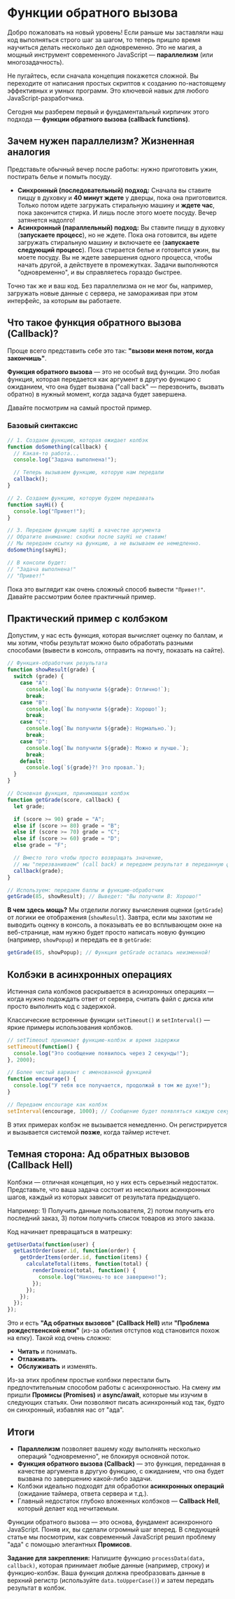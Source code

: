 # Функции обратного вызова

Добро пожаловать на новый уровень! Если раньше мы заставляли наш код выполняться строго шаг за шагом, то теперь пришло время научиться делать несколько дел одновременно. Это не магия, а мощный инструмент современного JavaScript — **параллелизм** (или многозадачность).

Не пугайтесь, если сначала концепция покажется сложной. Вы переходите от написания простых скриптов к созданию по-настоящему эффективных и умных программ. Это ключевой навык для любого JavaScript-разработчика.

Сегодня мы разберем первый и фундаментальный кирпичик этого подхода — **функции обратного вызова (callback functions)**.

## Зачем нужен параллелизм? Жизненная аналогия

Представьте обычный вечер после работы: нужно приготовить ужин, постирать белье и помыть посуду.

- **Синхронный (последовательный) подход:** Сначала вы ставите пиццу в духовку и **40 минут ждете** у дверцы, пока она приготовится. Только потом идете загружать стиральную машину и **ждете час**, пока закончится стирка. И лишь после этого моете посуду. Вечер затянется надолго!
- **Асинхронный (параллельный) подход:** Вы ставите пиццу в духовку (**запускаете процесс**), но не ждете. Пока она готовится, вы идете загружать стиральную машину и включаете ее (**запускаете следующий процесс**). Пока стирается белье и готовится ужин, вы моете посуду. Вы не ждете завершения одного процесса, чтобы начать другой, а действуете в промежутках. Задачи выполняются "одновременно", и вы справляетесь гораздо быстрее.

Точно так же и ваш код. Без параллелизма он не мог бы, например, загружать новые данные с сервера, не замораживая при этом интерфейс, за которым вы работаете.

## Что такое функция обратного вызова (Callback)?

Проще всего представить себе это так: **"вызови меня потом, когда закончишь"**.

**Функция обратного вызова** — это не особый вид функции. Это любая функция, которая передается как аргумент в другую функцию с ожиданием, что она будет вызвана ("call back" — перезвонить, вызвать обратно) в нужный момент, когда задача будет завершена.

Давайте посмотрим на самый простой пример.

### Базовый синтаксис

```javascript
// 1. Создаем функцию, которая ожидает колбэк
function doSomething(callback) {
  // Какая-то работа...
  console.log("Задача выполнена!");

  // Теперь вызываем функцию, которую нам передали
  callback();
}

// 2. Создаем функцию, которую будем передавать
function sayHi() {
  console.log("Привет!");
}

// 3. Передаем функцию sayHi в качестве аргумента
// Обратите внимание: скобки после sayHi не ставим!
// Мы передаем ссылку на функцию, а не вызываем ее немедленно.
doSomething(sayHi); 

// В консоли будет:
// "Задача выполнена!"
// "Привет!"
```

Пока это выглядит как очень сложный способ вывести `"Привет!"`. Давайте рассмотрим более практичный пример.

## Практический пример с колбэком

Допустим, у нас есть функция, которая вычисляет оценку по баллам, и мы хотим, чтобы результат можно было обработать разными способами (вывести в консоль, отправить на почту, показать на сайте).

```javascript
// Функция-обработчик результата
function showResult(grade) {
  switch (grade) {
    case "A":
      console.log(`Вы получили ${grade}: Отлично!`);
      break;
    case "B":
      console.log(`Вы получили ${grade}: Хорошо!`);
      break;
    case "C":
      console.log(`Вы получили ${grade}: Нормально.`);
      break;
    case "D":
      console.log(`Вы получили ${grade}: Можно и лучше.`);
      break;
    default:
      console.log(`${grade}?! Это провал.`);
  }
}

// Основная функция, принимающая колбэк
function getGrade(score, callback) {
  let grade;

  if (score >= 90) grade = "A";
  else if (score >= 80) grade = "B";
  else if (score >= 70) grade = "C";
  else if (score >= 60) grade = "D";
  else grade = "F";

  // Вместо того чтобы просто возвращать значение,
  // мы "перезваниваем" (call back) и передаем результат в переданную функцию
  callback(grade);
}

// Используем: передаем баллы и функцию-обработчик
getGrade(85, showResult); // Выведет: "Вы получили B: Хорошо!"
```

**В чем здесь мощь?** Мы отделили логику вычисления оценки (`getGrade`) от логики ее отображения (`showResult`). Завтра, если мы захотим не выводить оценку в консоль, а показывать ее во всплывающем окне на веб-странице, нам нужно будет просто написать новую функцию (например, `showPopup`) и передать ее в `getGrade`:

```javascript
getGrade(85, showPopup); // Функция getGrade осталась неизменной!
```

## Колбэки в асинхронных операциях

Истинная сила колбэков раскрывается в асинхронных операциях — когда нужно подождать ответ от сервера, считать файл с диска или просто выполнить код с задержкой.

Классические встроенные функции `setTimeout()` и `setInterval()` — яркие примеры использования колбэков.

```javascript
// setTimeout принимает функцию-колбэк и время задержки
setTimeout(function() {
  console.log("Это сообщение появилось через 2 секунды!");
}, 2000);

// Более чистый вариант с именованной функцией
function encourage() {
  console.log("У тебя все получается, продолжай в том же духе!");
}

// Передаем encourage как колбэк
setInterval(encourage, 1000); // Сообщение будет появляться каждую секунду
```

В этих примерах колбэк не вызывается немедленно. Он регистрируется и вызывается системой **позже**, когда таймер истечет.

## Темная сторона: Ад обратных вызовов (Callback Hell)

Колбэки — отличная концепция, но у них есть серьезный недостаток. Представьте, что ваша задача состоит из нескольких асинхронных шагов, каждый из которых зависит от результата предыдущего.

Например: 1) Получить данные пользователя, 2) потом получить его последний заказ, 3) потом получить список товаров из этого заказа.

Код начинает превращаться в матрешку:

```javascript
getUserData(function(user) {
  getLastOrder(user.id, function(order) {
    getOrderItems(order.id, function(items) {
      calculateTotal(items, function(total) {
        renderInvoice(total, function() {
          console.log("Наконец-то все завершено!");
        });
      });
    });
  });
});
```

Это и есть **"Ад обратных вызовов" (Callback Hell)** или **"Проблема рождественской елки"** (из-за обилия отступов код становится похож на елку). Такой код очень сложно:
- **Читать** и понимать.
- **Отлаживать**.
- **Обслуживать** и изменять.

Из-за этих проблем простые колбэки перестали быть предпочтительным способом работы с асинхронностью. На смену им пришли **Промисы (Promises)** и **async/await**, которые мы изучим в следующих статьях. Они позволяют писать асинхронный код так, будто он синхронный, избавляя нас от "ада".

## Итоги

- **Параллелизм** позволяет вашему коду выполнять несколько операций "одновременно", не блокируя основной поток.
- **Функция обратного вызова (Callback)** — это функция, переданная в качестве аргумента в другую функцию, с ожиданием, что она будет вызвана по завершению какой-либо задачи.
- Колбэки идеально подходят для обработки **асинхронных операций** (ожидание таймера, ответа сервера и т.д.).
- Главный недостаток глубоко вложенных колбэков — **Callback Hell**, который делает код нечитаемым.

Функции обратного вызова — это основа, фундамент асинхронного JavaScript. Поняв их, вы сделали огромный шаг вперед. В следующей статье мы посмотрим, как современный JavaScript решил проблему "ада" с помощью элегантных **Промисов**.

**Задание для закрепления:** Напишите функцию `processData(data, callback)`, которая принимает любые данные (например, строку) и функцию-колбэк. Ваша функция должна преобразовать данные в верхний регистр (используйте `data.toUpperCase()`) и затем передать результат в колбэк.

